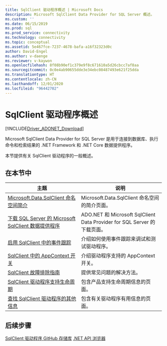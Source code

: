 ```yaml
---
title: SqlClient 驱动程序概述 | Microsoft Docs
description: Microsoft SqlClient Data Provider for SQL Server 概述。
ms.custom: ''
ms.date: 06/15/2019
ms.prod: sql
ms.prod_service: connectivity
ms.technology: connectivity
ms.topic: conceptual
ms.assetid: 5e467fce-7237-4678-bafa-a16f32323d0c
author: David-Engel
ms.author: v-daenge
ms.reviewer: v-kaywon
ms.openlocfilehash: 8f08b90ef1c379e9f8c671610a5d26cbcc7af8aa
ms.sourcegitcommit: 0c0e4ab90655dde3e34ebc08487493e621f25dda
ms.translationtype: HT
ms.contentlocale: zh-CN
ms.lasthandoff: 12/01/2020
ms.locfileid: "96442702"
---
```

# <a name="overview-of-the-sqlclient-driver"></a>SqlClient 驱动程序概述

[!INCLUDE[Driver_ADONET_Download](../../includes/driver_adonet_download.md)]

 Microsoft SqlClient Data Provider for SQL Server 是用于连接到数据库、执行命令和检索结果的 .NET Framework 和 .NET Core 数据提供程序。

 本节提供有关 SqlClient 驱动程序的一般概述。

## <a name="in-this-section"></a>在本节中

|主题|说明|
|-----------|-----------------|
|[Microsoft.Data.SqlClient 命名空间简介](introduction-microsoft-data-sqlclient-namespace.md)|Microsoft.Data.SqlClient 命名空间的简介页面。|
|[下载 SQL Server 的 Microsoft SqlClient 数据提供程序](download-microsoft-sqlclient-data-provider.md)|ADO.NET 和 Microsoft SqlClient Data Provider for SQL Server 的下载页面。|
|[启用 SqlClient 中的事件跟踪](enable-eventsource-tracing.md)|介绍如何使用事件跟踪来调试和测试驱动程序。|
|[SqlClient 中的 AppContext 开关](appcontext-switches.md)|介绍驱动程序支持的 AppContext 开关。|
|[SqlClient 故障排除指南](sqlclient-troubleshooting-guide.md)|提供常见问题的解决方法。|
|[SqlClient 驱动程序支持生命周期](sqlclient-driver-support-lifecycle.md)|包含产品支持生命周期信息的页面。|
|[查找 SqlClient 驱动程序的其他信息](find-additional-sqlclient-driver-information.md)|包含有关驱动程序有用信息的页面。|

## <a name="next-steps"></a>后续步骤
 [SqlClient 驱动程序 GitHub 存储库](https://github.com/dotnet/SqlClient) [.NET API 浏览器](/dotnet/api/)

